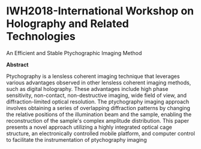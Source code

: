 
# IWH2018-International Workshop on Holography and Related Technologies 

An Efficient and Stable Ptychographic Imaging Method

**Abstract**

Ptychography is a lensless coherent imaging technique that leverages various advantages observed in
other lensless coherent imaging methods, such as digital holography. These advantages include high
phase sensitivity, non-contact, non-destructive imaging, wide field of view, and diffraction-limited
optical resolution. The ptychography imaging approach involves obtaining a series of overlapping
diffraction patterns by changing the relative positions of the illumination beam and the sample, enabling
the reconstruction of the sample's complex amplitude distribution. This paper presents a novel approach
utilizing a highly integrated optical cage structure, an electronically controlled mobile platform, and
computer control to facilitate the instrumentation of ptychography imaging
